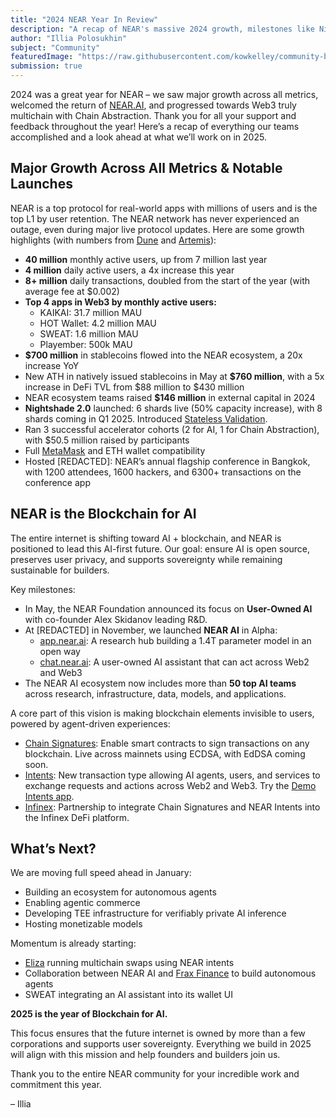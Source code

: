 ```yaml
---
title: "2024 NEAR Year In Review"
description: "A recap of NEAR's massive 2024 growth, milestones like Nightshade 2.0, NEAR AI's debut, and what's ahead in 2025."
author: "Illia Polosukhin"
subject: "Community"
featuredImage: "https://raw.githubusercontent.com/kowkelley/community-blog-prototype/main/content/posts/20241220-a-post-from-illia-polosukhin/images/near-2024-recap-blog.png"
submission: true
---
```


2024 was a great year for NEAR – we saw major growth across all metrics, welcomed the return of [NEAR.AI](https://near.ai), and progressed towards Web3 truly multichain with Chain Abstraction. Thank you for all your support and feedback throughout the year! Here’s a recap of everything our teams accomplished and a look ahead at what we’ll work on in 2025.

## Major Growth Across All Metrics & Notable Launches

NEAR is a top protocol for real-world apps with millions of users and is the top L1 by user retention. The NEAR network has never experienced an outage, even during major live protocol updates. Here are some growth highlights (with numbers from [Dune](https://dune.com/near/chain-abstraction-is-near) and [Artemis](https://app.artemisanalytics.com/chains)):

- **40 million** monthly active users, up from 7 million last year
- **4 million** daily active users, a 4x increase this year
- **8+ million** daily transactions, doubled from the start of the year (with average fee at $0.002)
- **Top 4 apps in Web3 by monthly active users:**
  - KAIKAI: 31.7 million MAU
  - HOT Wallet: 4.2 million MAU
  - SWEAT: 1.6 million MAU
  - Playember: 500k MAU
- **$700 million** in stablecoins flowed into the NEAR ecosystem, a 20x increase YoY
- New ATH in natively issued stablecoins in May at **$760 million**, with a 5x increase in DeFi TVL from $88 million to $430 million
- NEAR ecosystem teams raised **$146 million** in external capital in 2024
- **Nightshade 2.0** launched: 6 shards live (50% capacity increase), with 8 shards coming in Q1 2025. Introduced [Stateless Validation](https://pages.near.org/blog/nightshade-2-launches-on-near-mainnet-introducing-stateless-validation/).
- Ran 3 successful accelerator cohorts (2 for AI, 1 for Chain Abstraction), with $50.5 million raised by participants
- Full [MetaMask](https://pages.near.org/blog/ethereum-near-mainnet/) and ETH wallet compatibility
- Hosted [REDACTED]: NEAR’s annual flagship conference in Bangkok, with 1200 attendees, 1600 hackers, and 6300+ transactions on the conference app

## NEAR is the Blockchain for AI

The entire internet is shifting toward AI + blockchain, and NEAR is positioned to lead this AI-first future. Our goal: ensure AI is open source, preserves user privacy, and supports sovereignty while remaining sustainable for builders.

Key milestones:

- In May, the NEAR Foundation announced its focus on **User-Owned AI** with co-founder Alex Skidanov leading R&D.
- At [REDACTED] in November, we launched **NEAR AI** in Alpha:
  - [app.near.ai](http://app.near.ai): A research hub building a 1.4T parameter model in an open way
  - [chat.near.ai](http://chat.near.ai): A user-owned AI assistant that can act across Web2 and Web3
- The NEAR AI ecosystem now includes more than **50 top AI teams** across research, infrastructure, data, models, and applications.

A core part of this vision is making blockchain elements invisible to users, powered by agent-driven experiences:

- [Chain Signatures](https://near.org/chain-abstraction): Enable smart contracts to sign transactions on any blockchain. Live across mainnets using ECDSA, with EdDSA coming soon.
- [Intents](https://pages.near.org/blog/introducing-near-intents/): New transaction type allowing AI agents, users, and services to exchange requests and actions across Web2 and Web3. Try the [Demo Intents app](https://app.near-intents.org/).
- [Infinex](https://pages.near.org/blog/infinex-integrates-near-protocol-chain-signatures-and-near-intents/): Partnership to integrate Chain Signatures and NEAR Intents into the Infinex DeFi platform.

## What’s Next?

We are moving full speed ahead in January:

- Building an ecosystem for autonomous agents
- Enabling agentic commerce
- Developing TEE infrastructure for verifiably private AI inference
- Hosting monetizable models

Momentum is already starting:

- [Eliza](https://github.com/ai16z/eliza/pull/847) running multichain swaps using NEAR intents
- Collaboration between NEAR AI and [Frax Finance](https://twitter.com/fraxfinance/status/1868837636577874264) to build autonomous agents
- SWEAT integrating an AI assistant into its wallet UI

**2025 is the year of Blockchain for AI.**

This focus ensures that the future internet is owned by more than a few corporations and supports user sovereignty. Everything we build in 2025 will align with this mission and help founders and builders join us.

Thank you to the entire NEAR community for your incredible work and commitment this year.

– Illia
